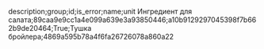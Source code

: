 description;group;id;is_error;name;unit
Ингредиент для салата;89caa9e9cc1a4e099a639e3a93850446;a10b9129297045398f7b662b9de20464;True;Тушка бройлера;4869a595b78a4f6fa26726078a860a22
